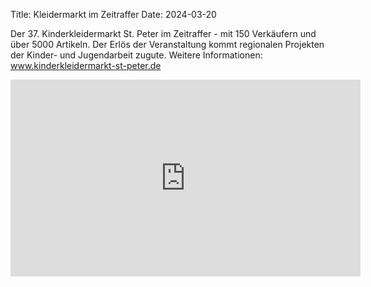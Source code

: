 Title: Kleidermarkt im Zeitraffer
Date: 2024-03-20

Der 37. Kinderkleidermarkt St. Peter im Zeitraffer - mit 150 Verkäufern und über 5000 Artikeln. Der Erlös der Veranstaltung kommt regionalen Projekten der Kinder- und Jugendarbeit zugute. Weitere Informationen: www.kinderkleidermarkt-st-peter.de

<iframe width="560" height="315" src="https://www.youtube.com/embed/i2qT_k5zf98?si=p5cRZeDlT0vZQ8Hu" title="YouTube video player" frameborder="0" allow="accelerometer; autoplay; clipboard-write; encrypted-media; gyroscope; picture-in-picture; web-share" allowfullscreen></iframe>